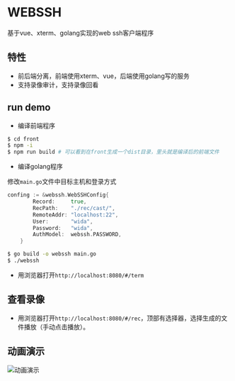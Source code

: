 # WEBSSH

基于vue、xterm、golang实现的web ssh客户端程序

## 特性
- 前后端分离，前端使用xterm、vue，后端使用golang写的服务
- 支持录像审计，支持录像回看

## run demo

- 编译前端程序
```bash
$ cd front
$ npm -i
$ npm run build # 可以看到在front生成一个dist目录，里头就是编译后的前端文件
```
- 编译golang程序

修改`main.go`文件中目标主机和登录方式

```go
confing := &webssh.WebSSHConfig{
		Record:     true,
		RecPath:    "./rec/cast/",
		RemoteAddr: "localhost:22",
		User:       "wida",
		Password:   "wida",
		AuthModel:  webssh.PASSWORD,
	}
```

```bash
$ go build -o webssh main.go
$ ./webssh
```
- 用浏览器打开`http://localhost:8080/#/term` 

## 查看录像

- 用浏览器打开`http://localhost:8080/#/rec`，顶部有选择器，选择生成的文件播放（手动点击播放）。

## 动画演示

![动画演示](./doc/demo.gif)